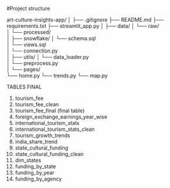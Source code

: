 #Project structure 

art-culture-insights-app/
│
├── .gitignore
├── README.md
├── requirements.txt
├── streamlit_app.py
│
├── data/
│   └── raw/              
│   └── processed/        
│
├── snowflake/
│   └── schema.sql        
│   └── views.sql         
│   └── connection.py     
│
├── utils/
│   └── data_loader.py   
│   └── preprocess.py     
│
└── pages/              
    └── home.py
    └── trends.py
    └── map.py


TABLES FINAL
1. tourism_fee
2. tourism_fee_clean
3. tourism_fee_final (final table)
4. foreign_exchange_earnings_year_wise
5. international_tourism_stats
6. international_tourism_stats_clean
7. tourism_growth_trends
8. india_share_trend
9. state_cultural_funding
10. state_cultural_funding_clean
11. dim_states
12. funding_by_state
13. funding_by_year
14. funding_by_agency
